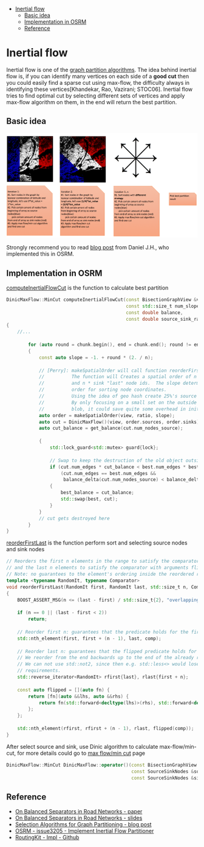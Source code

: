 - [Inertial flow](#inertial-flow)
  - [Basic idea](#basic-idea)
  - [Implementation in OSRM](#implementation-in-osrm)
  - [Reference](#reference)

# Inertial flow

Inertial flow is one of the [graph partition algorithms](./graph_partition.md).  The idea behind inertial flow is, if you can identify many vertices on each side of a **good cut** then you could easily find a sparse cut using max-flow, the difficulty always in identifying these vertices[Khandekar, Rao, Vazirani; STOC06].  Inertial flow tries to find optimal cut by selecting different sets of vertices and apply max-flow algorithm on them, in the end will return the best partition.


## Basic idea

<img src="../resource/pictures/inertial_flow_description.png" alt="inertial_flow_description" width="1000"/>

Strongly recommend you to read [blog post](https://daniel-j-h.github.io/post/selection-algorithms-for-partitioning/) from Daniel J.H., who implemented this in OSRM.  

## Implementation in OSRM
[computeInertialFlowCut](https://github.com/Project-OSRM/osrm-backend/blob/9234b2ae76bdbbb91cbb51142bfc0ee1252c4abd/src/partitioner/recursive_bisection.cpp#L73) is the function to calculate best partition
```C++
DinicMaxFlow::MinCut computeInertialFlowCut(const BisectionGraphView &view,
                                            const std::size_t num_slopes,
                                            const double balance,
                                            const double source_sink_rate)
{
    //...

        for (auto round = chunk.begin(), end = chunk.end(); round != end; ++round)
        {
            const auto slope = -1. + round * (2. / n);
            
            // [Perry]: makeSpatialOrder will call function reorderFirstLast listed below
            //          The function will Creates a spatial order of n * sources "first" 
            //          and n * sink "last" node ids.  The slope determines the spatial 
            //          order for sorting node coordinates.
            //          Using the idea of geo hash create 25%'s source and 25%'s sink.
            //          By only focusing on a small set on the outside of the source/sink 
            //          blob, it could save quite some overhead in initialization/search cost.
            auto order = makeSpatialOrder(view, ratio, slope);
            auto cut = DinicMaxFlow()(view, order.sources, order.sinks);
            auto cut_balance = get_balance(cut.num_nodes_source);

            {
                std::lock_guard<std::mutex> guard{lock};

                // Swap to keep the destruction of the old object outside of critical section.
                if (cut.num_edges * cut_balance < best.num_edges * best_balance ||
                    (cut.num_edges == best.num_edges &&
                     balance_delta(cut.num_nodes_source) < balance_delta(best.num_nodes_source)))
                {
                    best_balance = cut_balance;
                    std::swap(best, cut);
                }
            }
            // cut gets destroyed here
        }
}

```
[reorderFirstLast](https://github.com/Project-OSRM/osrm-backend/blob/9234b2ae76bdbbb91cbb51142bfc0ee1252c4abd/include/partitioner/reorder_first_last.hpp#L19) is the function perform sort and selecting source nodes and sink nodes
```C++
// Reorders the first n elements in the range to satisfy the comparator,
// and the last n elements to satisfy the comparator with arguments flipped.
// Note: no guarantees to the element's ordering inside the reordered ranges.
template <typename RandomIt, typename Comparator>
void reorderFirstLast(RandomIt first, RandomIt last, std::size_t n, Comparator comp)
{
    BOOST_ASSERT_MSG(n <= (last - first) / std::size_t{2}, "overlapping subranges not allowed");

    if (n == 0 || (last - first < 2))
        return;

    // Reorder first n: guarantees that the predicate holds for the first elements.
    std::nth_element(first, first + (n - 1), last, comp);

    // Reorder last n: guarantees that the flipped predicate holds for the last k elements.
    // We reorder from the end backwards up to the end of the already reordered range.
    // We can not use std::not2, since then e.g. std::less<> would lose its irreflexive
    // requirements.
    std::reverse_iterator<RandomIt> rfirst{last}, rlast{first + n};

    const auto flipped = [](auto fn) {
        return [fn](auto &&lhs, auto &&rhs) {
            return fn(std::forward<decltype(lhs)>(rhs), std::forward<decltype(rhs)>(lhs));
        };
    };

    std::nth_element(rfirst, rfirst + (n - 1), rlast, flipped(comp));
}

```
After select source and sink, use Dinic algorithm to calculate max-flow/min-cut, for more details could go to [max flow/min cut](./max_flow_min_cut.md) page
```C++
DinicMaxFlow::MinCut DinicMaxFlow::operator()(const BisectionGraphView &view,
                                              const SourceSinkNodes &source_nodes,
                                              const SourceSinkNodes &sink_nodes) const
```


## Reference
- [On Balanced Separators in Road Networks - paper](http://sommer.jp/roadseparator.pdf)
- [On Balanced Separators in Road Networks - slides](http://sommer.jp/sea2015.pdf)
- [Selection Algorithms for Graph Partitioning - blog post](https://daniel-j-h.github.io/post/selection-algorithms-for-partitioning/)
- [OSRM - issue3205 - Implement Inertial Flow Partitioner](https://github.com/Project-OSRM/osrm-backend/issues/3205)
- [RoutingKit - Impl - Github](https://github.com/RoutingKit/RoutingKit/blob/da6d46accf0986ab8d3684a434a8afce7160eaa8/include/routingkit/nested_dissection.h)